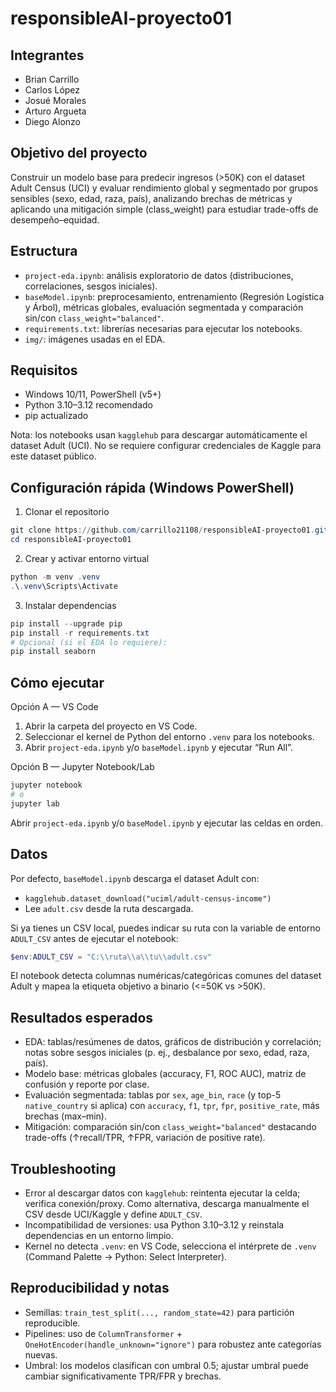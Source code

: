 # responsibleAI-proyecto01

## Integrantes

- Brian Carrillo
- Carlos López
- Josué Morales
- Arturo Argueta
- Diego Alonzo

## Objetivo del proyecto

Construir un modelo base para predecir ingresos (>50K) con el dataset Adult Census (UCI) y evaluar rendimiento global y segmentado por grupos sensibles (sexo, edad, raza, país), analizando brechas de métricas y aplicando una mitigación simple (class_weight) para estudiar trade-offs de desempeño–equidad.

## Estructura

- `project-eda.ipynb`: análisis exploratorio de datos (distribuciones, correlaciones, sesgos iniciales).
- `baseModel.ipynb`: preprocesamiento, entrenamiento (Regresión Logística y Árbol), métricas globales, evaluación segmentada y comparación sin/con `class_weight="balanced"`.
- `requirements.txt`: librerías necesarias para ejecutar los notebooks.
- `img/`: imágenes usadas en el EDA.

## Requisitos

- Windows 10/11, PowerShell (v5+)
- Python 3.10–3.12 recomendado
- pip actualizado

Nota: los notebooks usan `kagglehub` para descargar automáticamente el dataset Adult (UCI). No se requiere configurar credenciales de Kaggle para este dataset público.

## Configuración rápida (Windows PowerShell)

1) Clonar el repositorio

```powershell
git clone https://github.com/carrillo21108/responsibleAI-proyecto01.git
cd responsibleAI-proyecto01
```

2) Crear y activar entorno virtual

```powershell
python -m venv .venv
.\.venv\Scripts\Activate
```

3) Instalar dependencias

```powershell
pip install --upgrade pip
pip install -r requirements.txt
# Opcional (si el EDA lo requiere):
pip install seaborn
```

## Cómo ejecutar

Opción A — VS Code

1) Abrir la carpeta del proyecto en VS Code.
2) Seleccionar el kernel de Python del entorno `.venv` para los notebooks.
3) Abrir `project-eda.ipynb` y/o `baseModel.ipynb` y ejecutar “Run All”.

Opción B — Jupyter Notebook/Lab

```powershell
jupyter notebook
# o
jupyter lab
```

Abrir `project-eda.ipynb` y/o `baseModel.ipynb` y ejecutar las celdas en orden.

## Datos

Por defecto, `baseModel.ipynb` descarga el dataset Adult con:

- `kagglehub.dataset_download("uciml/adult-census-income")`
- Lee `adult.csv` desde la ruta descargada.

Si ya tienes un CSV local, puedes indicar su ruta con la variable de entorno `ADULT_CSV` antes de ejecutar el notebook:

```powershell
$env:ADULT_CSV = "C:\\ruta\\a\\tu\\adult.csv"
```

El notebook detecta columnas numéricas/categóricas comunes del dataset Adult y mapea la etiqueta objetivo a binario (<=50K vs >50K).

## Resultados esperados

- EDA: tablas/resúmenes de datos, gráficos de distribución y correlación; notas sobre sesgos iniciales (p. ej., desbalance por sexo, edad, raza, país).
- Modelo base: métricas globales (accuracy, F1, ROC AUC), matriz de confusión y reporte por clase.
- Evaluación segmentada: tablas por `sex`, `age_bin`, `race` (y top-5 `native_country` si aplica) con `accuracy`, `f1`, `tpr`, `fpr`, `positive_rate`, más brechas (max–min).
- Mitigación: comparación sin/con `class_weight="balanced"` destacando trade-offs (↑recall/TPR, ↑FPR, variación de positive rate).

## Troubleshooting

- Error al descargar datos con `kagglehub`: reintenta ejecutar la celda; verifica conexión/proxy. Como alternativa, descarga manualmente el CSV desde UCI/Kaggle y define `ADULT_CSV`.
- Incompatibilidad de versiones: usa Python 3.10–3.12 y reinstala dependencias en un entorno limpio.
- Kernel no detecta `.venv`: en VS Code, selecciona el intérprete de `.venv` (Command Palette → Python: Select Interpreter).

## Reproducibilidad y notas

- Semillas: `train_test_split(..., random_state=42)` para partición reproducible.
- Pipelines: uso de `ColumnTransformer` + `OneHotEncoder(handle_unknown="ignore")` para robustez ante categorías nuevas.
- Umbral: los modelos clasifican con umbral 0.5; ajustar umbral puede cambiar significativamente TPR/FPR y brechas.

